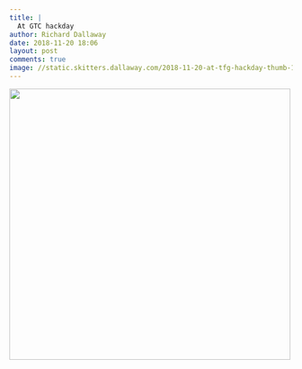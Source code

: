 ```yaml
---
title: |
  At GTC hackday
author: Richard Dallaway
date: 2018-11-20 18:06
layout: post
comments: true
image: //static.skitters.dallaway.com/2018-11-20-at-tfg-hackday-thumb-1-IMG_6931.jpg
---
```


<div>
        <a href="//static.skitters.dallaway.com/2018-11-20-at-tfg-hackday-fullsize-1-IMG_6931.jpg">
          <img src="//static.skitters.dallaway.com/2018-11-20-at-tfg-hackday-thumb-1-IMG_6931.jpg" width="500" height="482"/>
        </a>
      </div>



  

      
